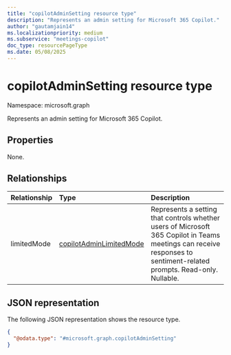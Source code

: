 ```yaml
---
title: "copilotAdminSetting resource type"
description: "Represents an admin setting for Microsoft 365 Copilot."
author: "gautamjain14"
ms.localizationpriority: medium
ms.subservice: "meetings-copilot"
doc_type: resourcePageType
ms.date: 05/08/2025
---
```


# copilotAdminSetting resource type

Namespace: microsoft.graph

Represents an admin setting for Microsoft 365 Copilot.

## Properties

None.

## Relationships
|Relationship|Type|Description|
|:---|:---|:---|
|limitedMode|[copilotAdminLimitedMode](../resources/copilotadminlimitedmode.md)|Represents a setting that controls whether users of Microsoft 365 Copilot in Teams meetings can receive responses to sentiment-related prompts. Read-only. Nullable.|

## JSON representation
The following JSON representation shows the resource type.
<!-- {
  "blockType": "resource",
  "keyProperty": "id",
  "@odata.type": "microsoft.graph.copilotAdminSetting",
  "baseType": "microsoft.graph.entity",
  "openType": false
}
-->
``` json
{
  "@odata.type": "#microsoft.graph.copilotAdminSetting"
}
```

